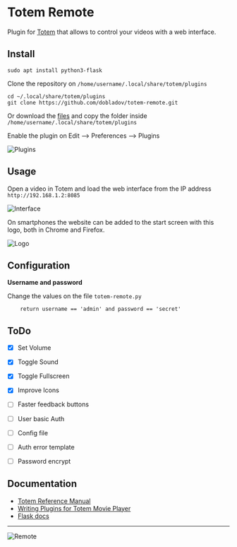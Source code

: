 # Totem Remote

Plugin for [Totem](https://wiki.gnome.org/Apps/Videos) that allows to control your videos with a web interface.


## Install

	sudo apt install python3-flask

Clone the repository on `/home/username/.local/share/totem/plugins`

	cd ~/.local/share/totem/plugins
    git clone https://github.com/dobladov/totem-remote.git

Or download the [files](https://github.com/dobladov/totem-remote/archive/master.zip) and copy the folder inside `/home/username/.local/share/totem/plugins`

Enable the plugin on Edit --> Preferences --> Plugins

![Plugins](https://my.mixtape.moe/ecwvur.png)

## Usage

Open a video in Totem and load the web interface from the IP address `http://192.168.1.2:8085`

![Interface](https://my.mixtape.moe/wdvdjb.png)

On smartphones the website can be added to the start screen with this logo, both in Chrome and Firefox.

![Logo](https://my.mixtape.moe/ikaflp.png)


## Configuration

**Username and password**

Change the values on the file `totem-remote.py`

        return username == 'admin' and password == 'secret'


## ToDo

- [x] Set Volume
- [x] Toggle Sound
- [x] Toggle Fullscreen
- [x] Improve Icons
- [ ] Faster feedback buttons
- [ ] User basic Auth
- [ ] Config file
- [ ] Auth error template
- [ ] Password encrypt 


## Documentation

+ [Totem Reference Manual](https://developer.gnome.org/totem/stable/)
+ [Writing Plugins for Totem Movie Player](http://asanka-abeyweera.blogspot.com.es/2012/03/writing-plugins-for-totem-movie-player.html)
+ [Flask docs](http://flask.pocoo.org/docs/0.10/)

---

![Remote](https://my.mixtape.moe/gpqwxi.gif)
